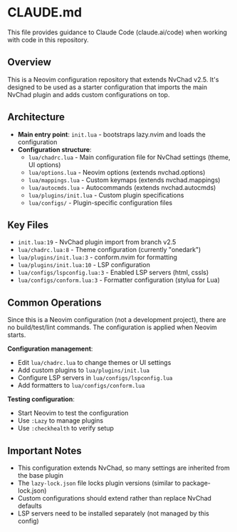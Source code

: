 # CLAUDE.md

This file provides guidance to Claude Code (claude.ai/code) when working with code in this repository.

## Overview

This is a Neovim configuration repository that extends NvChad v2.5. It's designed to be used as a starter configuration that imports the main NvChad plugin and adds custom configurations on top.

## Architecture

- **Main entry point**: `init.lua` - bootstraps lazy.nvim and loads the configuration
- **Configuration structure**:
  - `lua/chadrc.lua` - Main configuration file for NvChad settings (theme, UI options)
  - `lua/options.lua` - Neovim options (extends nvchad.options)
  - `lua/mappings.lua` - Custom keymaps (extends nvchad.mappings) 
  - `lua/autocmds.lua` - Autocommands (extends nvchad.autocmds)
  - `lua/plugins/init.lua` - Custom plugin specifications
  - `lua/configs/` - Plugin-specific configuration files

## Key Files

- `init.lua:19` - NvChad plugin import from branch v2.5
- `lua/chadrc.lua:8` - Theme configuration (currently "onedark")
- `lua/plugins/init.lua:3` - conform.nvim for formatting
- `lua/plugins/init.lua:10` - LSP configuration
- `lua/configs/lspconfig.lua:3` - Enabled LSP servers (html, cssls)
- `lua/configs/conform.lua:3` - Formatter configuration (stylua for Lua)

## Common Operations

Since this is a Neovim configuration (not a development project), there are no build/test/lint commands. The configuration is applied when Neovim starts.

**Configuration management**:
- Edit `lua/chadrc.lua` to change themes or UI settings
- Add custom plugins to `lua/plugins/init.lua`
- Configure LSP servers in `lua/configs/lspconfig.lua`
- Add formatters to `lua/configs/conform.lua`

**Testing configuration**:
- Start Neovim to test the configuration
- Use `:Lazy` to manage plugins
- Use `:checkhealth` to verify setup

## Important Notes

- This configuration extends NvChad, so many settings are inherited from the base plugin
- The `lazy-lock.json` file locks plugin versions (similar to package-lock.json)
- Custom configurations should extend rather than replace NvChad defaults
- LSP servers need to be installed separately (not managed by this config)